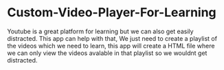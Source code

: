 # Custom-Video-Player-For-Learning
Youtube is a great platform for learning but we can also get easily distracted. This app can help with that, We just need to create a playlist of the videos which we need to learn, this app will create a HTML file where we can only view the videos avalable in that playlist so we wouldnt get distracted.
